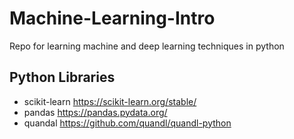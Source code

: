 # Machine-Learning-Intro

Repo for learning machine and deep learning techniques in python

## Python Libraries

- scikit-learn <https://scikit-learn.org/stable/>
- pandas <https://pandas.pydata.org/>
- quandal <https://github.com/quandl/quandl-python>